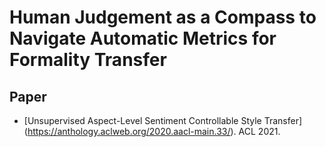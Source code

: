 # Human Judgement as a Compass to Navigate Automatic Metrics for Formality Transfer

## Paper
- [Unsupervised Aspect-Level Sentiment Controllable Style Transfer] (https://anthology.aclweb.org/2020.aacl-main.33/). ACL 2021.
